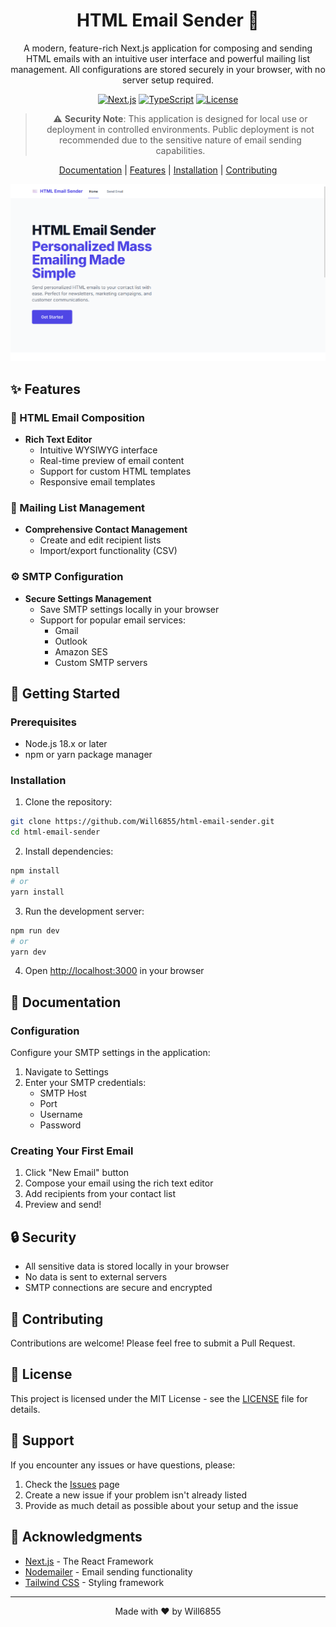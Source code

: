 <div align="center">

# HTML Email Sender 📧

A modern, feature-rich Next.js application for composing and sending HTML emails with an intuitive user interface and powerful mailing list management. All configurations are stored securely in your browser, with no server setup required.

[![Next.js](https://img.shields.io/badge/Next.js-14.0-black)](https://nextjs.org/)
[![TypeScript](https://img.shields.io/badge/TypeScript-5.0-blue)](https://www.typescriptlang.org/)
[![License](https://img.shields.io/badge/license-MIT-green)](LICENSE)

> ⚠️ **Security Note**: This application is designed for local use or deployment in controlled environments. Public deployment is not recommended due to the sensitive nature of email sending capabilities.

[Documentation](#documentation) | [Features](#features) | [Installation](#installation) | [Contributing](#contributing)

![Application Screenshot](public/screenshot.png)

</div>

## ✨ Features

### 📝 HTML Email Composition
- **Rich Text Editor**
  - Intuitive WYSIWYG interface
  - Real-time preview of email content
  - Support for custom HTML templates
  - Responsive email templates

### 👥 Mailing List Management
- **Comprehensive Contact Management**
  - Create and edit recipient lists
  - Import/export functionality (CSV)

### ⚙️ SMTP Configuration
- **Secure Settings Management**
  - Save SMTP settings locally in your browser
  - Support for popular email services:
    - Gmail
    - Outlook
    - Amazon SES
    - Custom SMTP servers

## 🚀 Getting Started

### Prerequisites
- Node.js 18.x or later
- npm or yarn package manager

### Installation

1. Clone the repository:
```bash
git clone https://github.com/Will6855/html-email-sender.git
cd html-email-sender
```

2. Install dependencies:
```bash
npm install
# or
yarn install
```

3. Run the development server:
```bash
npm run dev
# or
yarn dev
```

4. Open [http://localhost:3000](http://localhost:3000) in your browser

## 📖 Documentation

### Configuration
Configure your SMTP settings in the application:

1. Navigate to Settings
2. Enter your SMTP credentials:
   - SMTP Host
   - Port
   - Username
   - Password

### Creating Your First Email

1. Click "New Email" button
2. Compose your email using the rich text editor
3. Add recipients from your contact list
4. Preview and send!

## 🔒 Security

- All sensitive data is stored locally in your browser
- No data is sent to external servers
- SMTP connections are secure and encrypted

## 🤝 Contributing

Contributions are welcome! Please feel free to submit a Pull Request.

## 📄 License

This project is licensed under the MIT License - see the [LICENSE](LICENSE) file for details.

## 💁 Support

If you encounter any issues or have questions, please:
1. Check the [Issues](https://github.com/Will6855/html-email-sender/issues) page
2. Create a new issue if your problem isn't already listed
3. Provide as much detail as possible about your setup and the issue

## 🙏 Acknowledgments

- [Next.js](https://nextjs.org/) - The React Framework
- [Nodemailer](https://nodemailer.com/) - Email sending functionality
- [Tailwind CSS](https://tailwindcss.com/) - Styling framework

---

<div align="center">
Made with ❤️ by Will6855
</div>
